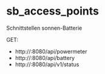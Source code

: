 # sb_access_points
Schnittstellen sonnen-Batterie

GET:
- http://<IP>:8080/api/powermeter
- http://<IP>:8080/api/battery
- http://<IP>:8080/api/v1/status
